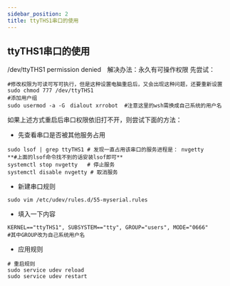 ```yaml
---
sidebar_position: 2
title: ttyTHS1串口的使用
---
```


## ttyTHS1串口的使用

/dev/ttyTHS1 permission denied　解决办法：永久有可操作权限
先尝试：

```shell
#修改权限为可读可写可执行，但是这种设置电脑重启后，又会出现这种问题，还要重新设置
sudo chmod 777 /dev/ttyTHS1
#添加用户组
sudo usermod -a -G　dialout xrrobot  #注意这里的wsh需换成自己系统的用户名
```

如果上述方式重启后串口权限依旧打不开，则尝试下面的方法：

- 先查看串口是否被其他服务占用

```shell
sudo lsof | grep ttyTHS1 # 发现一直占用该串口的服务进程是： nvgetty
**#上面的lsof命令找不到的话安装lsof即可**
systemctl stop nvgetty	 # 停止服务
systemctl disable nvgetty # 取消服务
```

- 新建串口规则

```shell
sudo vim /etc/udev/rules.d/55-myserial.rules
```
- 填入一下内容

```shell
KERNEL=="ttyTHS1", SUBSYSTEM=="tty", GROUP="users", MODE="0666"
#其中GROUP改为自己系统用户名
```

- 应用规则

```shell
# 重启规则
sudo service udev reload 
sudo service udev restart
```